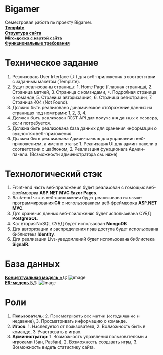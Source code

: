 # Bigamer
Семестровая работа по проекту Bigamer. \
[__Template__](https://fixcode.ru/templates/html/bigamer/) \
[__Структура сайта__](https://octopus.do/754jvl25663) \
[__Miro-доска с картой сайта__](https://miro.com/app/board/uXjVNivPtJ8=/?share_link_id=574913443925) \
[__Функциональные требования__](https://docs.google.com/document/d/1xJAKJYf7WOW4mFLYojTx_3lFFQ7m17shu_V4DvNe2h8/edit?usp=sharing)

 # Техническое задание
1. Реализовать User Interface (UI) для веб-приложения в соответствии с заданным макетом (Template).
2. Будут реализованы страницы: 1. Home Page (Главная страница), 2. Страница матчей, 3. Страница с командами, 4. Подробная страница о команде, 5. Страница авторизацииб, 6. Страница регистрации, 7. Страница 404 (Not Found).
3. Должно быть реализовано динамическое отображение данных на страницах под номерами: 1, 2, 3, 4.
4. Должен быть реализован REST API для получения данных с сервера, если потребуется.
5. Должна быть реализована база данных для хранения информации о сущностях веб-приложения.
6. Должна быть реализована Админ-панель для управления веб-приложением, а именно этапы: 1. Реализация UI для админ-панели в соответствии с шаблоном, 2. Реализация функционала Админ-панели. (Возможности администратора см. ниже) 

# Технологический стэк
1. Front-end часть веб-приложения будет реализован с помощью веб-фреймворка __ASP.NET MVC Razor Pages__.
2. Back-end часть веб-приложения будет реализована на языке программирования __C#__ с использованием веб-фреймворка __ASP.NET MVC__.
3. Для хранения данных веб-приложения будет использована СУБД __PostgreSQL__.
4. Как вторая NoSQL СУБД будет использован __MongoDB__.
5. Для авторизации и распределения прав доступа будет использована библиотека __Identity__.
6. Для реализации Live-уведомлений будет использована библиотека __SignalR__.

# База данных
[__Концептуальная модель__ БД](https://lucid.app/lucidchart/17923a74-727e-4747-be97-c6358105d562/edit?viewport_loc=-19%2C-75%2C2731%2C1359%2C0_0&invitationId=inv_24a31cf9-1133-468c-ab16-6ef5e5360db3): 
![image](https://github.com/irekkkarimov/Bigamer/assets/113981426/08e4ebb1-6882-43b0-b98c-8413829ec4a9) \
[__ER-модель__ БД](https://drawsql.app/teams/ireks-team/diagrams/bigamer): 
![image](https://github.com/irekkkarimov/Bigamer/assets/113981426/1a4ca664-be3a-4fa3-acc6-57c0bacc01df)


# Роли
1. __Пользователь__: 2. Просматривать все матчи (сегодняшние и недавние), 3. Просматривать информацию о команде.
2. __Игрок__: 1. Наследуется от пользователя, 2. Возможность быть в команде, 3. Участвовать в играх.
3. __Администратор__: 1. Возможность управления пользователями и игроками (Бан, Разбан), 2. Возможность создавать игры, 3. Возможность видеть статистику сайта.
